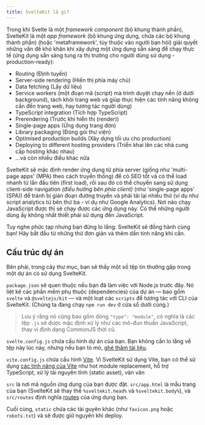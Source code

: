 ```yaml
---
title: SvelteKit là gì?
---
```


Trong khi Svelte là một _framework component_ (bộ khung thành phần), SvelteKit là một _app framework_ (bộ khung ứng dụng, chứa các bộ khung thành phần) (hoặc 'metaframework', tùy thuộc vào người bạn hỏi) giải quyết những vấn đề khó khăn khi xây dựng một ứng dụng sẵn sàng để chạy thực tế (ứng dụng sẳn sàng tung ra thị trường cho người dùng sử dụng - production-ready):

- Routing (Định tuyến)
- Server-side rendering (Hiển thị phía máy chủ)
- Data fetching (Lấy dữ liệu)
- Service workers (một đoạn mã (script) mà trình duyệt chạy nền (ở dưới background), tách khỏi trang web và giúp thực hiện các tính năng không cần đến trang web, hay tương tác người dùng)
- TypeScript integration (Tích hợp TypeScript)
- Prerendering (Trước khi hiển thị (render))
- Single-page apps (Ứng dụng trang đơn)
- Library packaging (Đóng gói thư viện)
- Optimised production builds (Xây dựng tối ưu cho production)
- Deploying to different hosting providers (Triển khai lên các nhà cung cấp hosting khác nhau)
- ...và còn nhiều điều khác nữa

SvelteKit sẽ mặc định render ứng dụng từ phía server (giống như 'multi-page apps' (MPA) theo cách truyền thống) để có SEO tốt và có thể load nhanh từ lần đầu tiên (first load), rồi sau đó có thể chuyển sang sử dụng client-side navigation _(điều hướng bên phía client)_ (như 'single-page apps' (SPA)) để tránh bị gián đoạn đường truyền và phải tải lại nhiều thứ (ví dụ như script analytics từ bên thứ ba - ví dụ như Google Analytics). Nơi nào chạy JavaScript được thì sẽ chạy được các ứng dụng này. Có thể những người dùng ấy không nhất thiết phải sử dụng đến JavaScript.

Tuy nghe phức tạp nhưng bạn đừng lo lắng: SvelteKit sẽ đồng hành cùng bạn! Hãy bắt đầu từ những thử đơn giản và thêm dần tính năng khi cần.

## Cấu trúc dự án

Bên phải, trong cây thư mục, bạn sẽ thấy một số tệp tin thường gặp trong một dự án có sử dụng SvelteKit.

`package.json` sẽ quen thuộc nếu bạn đã làm việc với Node.js trước đây. Nó liệt kê các phần mềm phụ thuộc (dependencies) của dự án — bao gồm `svelte` và `@sveltejs/kit` — và một loạt các `scripts` để tương tác với CLI của SvelteKit. (Chúng ta đang chạy `npm run dev` ở cửa sổ dưới cùng.)

> Lưu ý rằng nó cũng bao gồm dòng `"type": "module"`, có nghĩa là các tệp `.js` sẽ được mặc định xử lý như các mô-đun thuần JavaScript, thay vì định dạng CommonJS thời cũ.

`svelte.config.js` chứa cấu hình dự án của bạn. Bạn không cần lo lắng về tệp này lúc này, nhưng nếu bạn tò mò, [ghé thăm tài liệu](https://kit.svelte.dev/docs/configuration).

`vite.config.js` chứa cấu hình [Vite](https://vitejs.dev/). Vì SvelteKit sử dụng Vite, bạn có thể sử dụng [các tính năng của Vite](https://vitejs.dev/guide/features.html) như hot module replacement, hỗ trợ TypeScript, xử lý tài nguyên tĩnh (static asset), vân vân

`src` là nơi mã nguồn ứng dụng của bạn được đặt. `src/app.html` là mẫu trang của bạn (SvelteKit sẽ thay thế `%sveltekit.head%` và `%sveltekit.body%`), và `src/routes` định nghĩa [routes](/tutorial/pages) của ứng dụng bạn.

Cuối cùng, `static` chứa các tài guyên khác (như `favicon.png` hoặc `robots.txt`) và sẽ được giữ nguyên khi deploy.
